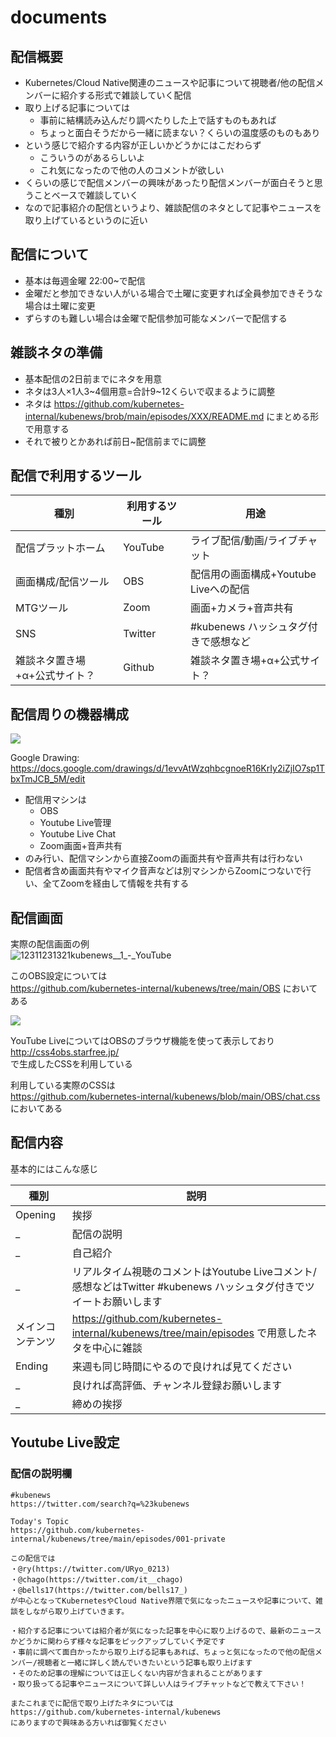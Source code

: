 # documents

## 配信概要

- Kubernetes/Cloud Native関連のニュースや記事について視聴者/他の配信メンバーに紹介する形式で雑談していく配信
- 取り上げる記事については
  - 事前に結構読み込んだり調べたりした上で話すものもあれば
  - ちょっと面白そうだから一緒に読まない？くらいの温度感のものもあり
- という感じで紹介する内容が正しいかどうかにはこだわらず
  - こういうのがあるらしいよ
  - これ気になったので他の人のコメントが欲しい
- くらいの感じで配信メンバーの興味があったり配信メンバーが面白そうと思うことベースで雑談していく
- なので記事紹介の配信というより、雑談配信のネタとして記事やニュースを取り上げているというのに近い


## 配信について

- 基本は毎週金曜 22:00~で配信
- 金曜だと参加できない人がいる場合で土曜に変更すれば全員参加できそうな場合は土曜に変更
- ずらすのも難しい場合は金曜で配信参加可能なメンバーで配信する


## 雑談ネタの準備

- 基本配信の2日前までにネタを用意
- ネタは3人×1人3~4個用意=合計9~12くらいで収まるように調整
- ネタは https://github.com/kubernetes-internal/kubenews/brob/main/episodes/XXX/README.md にまとめる形で用意する
- それで被りとかあれば前日~配信前までに調整


## 配信で利用するツール

種別 | 利用するツール | 用途
--- | --- | ---
配信プラットホーム | YouTube | ライブ配信/動画/ライブチャット
画面構成/配信ツール | OBS | 配信用の画面構成+Youtube Liveへの配信
MTGツール | Zoom | 画面+カメラ+音声共有
SNS | Twitter | #kubenews ハッシュタグ付きで感想など
雑談ネタ置き場+α+公式サイト？ | Github | 雑談ネタ置き場+α+公式サイト？

## 配信周りの機器構成

![](https://github.com/kubernetes-internal/kubenews/blob/main/documents/streaming-overview.png)

Google Drawing: https://docs.google.com/drawings/d/1evvAtWzqhbcgnoeR16KrIy2iZjIO7sp1TbxTmJCB_5M/edit

- 配信用マシンは
  - OBS
  - Youtube Live管理
  - Youtube Live Chat
  - Zoom画面+音声共有
- のみ行い、配信マシンから直接Zoomの画面共有や音声共有は行わない
- 配信者含め画面共有やマイク音声などは別マシンからZoomにつないで行い、全てZoomを経由して情報を共有する

## 配信画面

実際の配信画面の例  
![12311231321kubenews__1_-_YouTube](https://user-images.githubusercontent.com/2158863/99866961-fc514380-2bf8-11eb-82cb-3b5d54bb120e.png)

このOBS設定については  
https://github.com/kubernetes-internal/kubenews/tree/main/OBS
においてある

![](https://github.com/kubernetes-internal/kubenews/blob/main/documents/streaming-overview.png)

YouTube LiveについてはOBSのブラウザ機能を使って表示しており  
http://css4obs.starfree.jp/  
で生成したCSSを利用している

利用している実際のCSSは  
https://github.com/kubernetes-internal/kubenews/blob/main/OBS/chat.css  
においてある

## 配信内容

基本的にはこんな感じ

種別 | 説明
--- | ---
Opening | 挨拶
_ | 配信の説明
_ | 自己紹介
_ | リアルタイム視聴のコメントはYoutube Liveコメント/感想などはTwitter #kubenews ハッシュタグ付きでツイートお願いします
メインコンテンツ | https://github.com/kubernetes-internal/kubenews/tree/main/episodes で用意したネタを中心に雑談
Ending | 来週も同じ時間にやるので良ければ見てください
_ | 良ければ高評価、チャンネル登録お願いします
_ | 締めの挨拶


## Youtube Live設定

### 配信の説明欄

```
#kubenews
https://twitter.com/search?q=%23kubenews

Today's Topic
https://github.com/kubernetes-internal/kubenews/tree/main/episodes/001-private

この配信では
・@ry(https://twitter.com/URyo_0213)
・@chago(https://twitter.com/it__chago)
・@bells17(https://twitter.com/bells17_)
が中心となってKubernetesやCloud Native界隈で気になったニュースや記事について、雑談をしながら取り上げていきます。

・紹介する記事については紹介者が気になった記事を中心に取り上げるので、最新のニュースかどうかに関わらず様々な記事をピックアップしていく予定です
・事前に調べて面白かったから取り上げる記事もあれば、ちょっと気になったので他の配信メンバー/視聴者と一緒に詳しく読んでいきたいという記事も取り上げます
・そのため記事の理解については正しくない内容が含まれることがあります
・取り扱ってる記事やニュースについて詳しい人はライブチャットなどで教えて下さい！

またこれまでに配信で取り上げたネタについては
https://github.com/kubernetes-internal/kubenews
にありますので興味ある方いれば御覧ください
```
